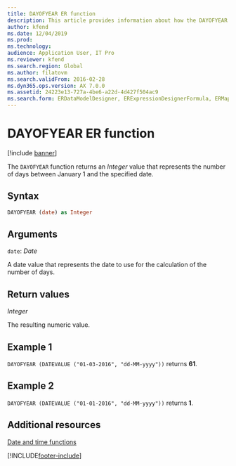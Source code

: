 ```yaml
---
title: DAYOFYEAR ER function
description: This article provides information about how the DAYOFYEAR Electronic reporting (ER) function is used.
author: kfend
ms.date: 12/04/2019
ms.prod: 
ms.technology: 
audience: Application User, IT Pro
ms.reviewer: kfend
ms.search.region: Global
ms.author: filatovm
ms.search.validFrom: 2016-02-28
ms.dyn365.ops.version: AX 7.0.0
ms.assetid: 24223e13-727a-4be6-a22d-4d427f504ac9
ms.search.form: ERDataModelDesigner, ERExpressionDesignerFormula, ERMappedFormatDesigner, ERModelMappingDesigner
---
```


# DAYOFYEAR ER function

[!include [banner](../includes/banner.md)]

The `DAYOFYEAR` function returns an *Integer* value that represents the number of days between January 1 and the specified date.

## Syntax

```vb
DAYOFYEAR (date) as Integer
```

## Arguments

`date`: *Date*

A date value that represents the date to use for the calculation of the number of days.

## Return values

*Integer*

The resulting numeric value.

## Example 1

`DAYOFYEAR (DATEVALUE ("01-03-2016", "dd-MM-yyyy"))` returns **61**.

## Example 2

`DAYOFYEAR (DATEVALUE ("01-01-2016", "dd-MM-yyyy"))` returns **1**.

## Additional resources

[Date and time functions](er-functions-category-datetime.md)


[!INCLUDE[footer-include](../../../includes/footer-banner.md)]
